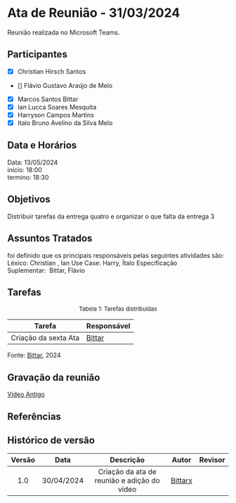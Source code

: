 # Ata de Reunião - 31/03/2024

Reunião realizada no Microsoft Teams.

## Participantes
- [x] Christian Hirsch Santos
- [] Flávio Gustavo Araújo de Melo
- [x] Marcos Santos Bittar
- [x] Ian Lucca Soares Mesquita
- [x] Harryson Campos Martins
- [x] Italo Bruno Avelino da Silva Melo

## Data e Horários

Data: 13/05/2024 \
início: 18:00 \
termino: 18:30

## Objetivos
Distribuir tarefas da entrega quatro e organizar o que falta da entrega 3

## Assuntos Tratados
foi definido que os principais responsáveis pelas seguintes atividades são:
Léxico: Christian , Ian
Use Case: Harry, Ítalo
Especificação Suplementar:  Bittar, Flávio

## Tarefas
<font size="2"><p style="text-align: center">Tabela 1: Tarefas distribuídas </p></font>

| Tarefa                               | Responsável                                      |
| ------------------------------------ | ------------------------------------------------ |  
| Criação da sexta Ata              | [Bittar](https://github.com/Bittarx) |

Fonte: [Bittar](https://github.com/Bittarx), 2024

## Gravação da reunião
[Video Antigo](https://youtu.be/NPLQNpZzMlk)
## Referências

## Histórico de versão
| Versão | Data | Descrição | Autor | Revisor |
| :----: | :--: | :-------: | :---: | :-----: |
| 1.0 | 30/04/2024 | Criação da ata de reunião e  adição do video | [Bittarx](https://github.com/Bittar)  | |

